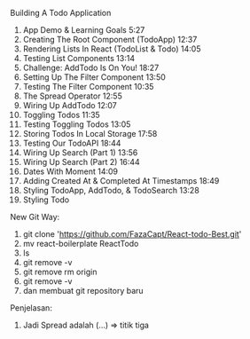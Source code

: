  Building A Todo Application

1. App Demo & Learning Goals 5:27
2. Creating The Root Component (TodoApp) 12:37
3. Rendering Lists In React (TodoList & Todo) 14:05
4. Testing List Components 13:14
5. Challenge: AddTodo Is On You! 18:27
6. Setting Up The Filter Component 13:50
7. Testing The Filter Component 10:35
8. The Spread Operator 12:55
9. Wiring Up AddTodo 12:07
10. Toggling Todos 11:35
11. Testing Toggling Todos 13:05
12. Storing Todos In Local Storage 17:58
13. Testing Our TodoAPI 18:44
14. Wiring Up Search (Part 1) 13:56
15. Wiring Up Search (Part 2) 16:44
16. Dates With Moment 14:09
17. Adding Created At & Completed At Timestamps 18:49
18. Styling TodoApp, AddTodo, & TodoSearch 13:28
19. Styling Todo 

New Git Way:

1. git clone 'https://github.com/FazaCapt/React-todo-Best.git'
2. mv react-boilerplate ReactTodo
3. ls
4. git remove -v
5. git remove rm origin
6. git remove -v
7. dan membuat git repository baru

Penjelasan:
1. Jadi Spread adalah (...) => titik tiga